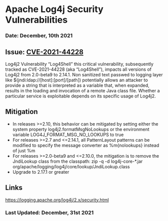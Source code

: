 # Apache Log4j Security Vulnerabilities

### Date: December, 10th 2021 
## Issue: [CVE-2021-44228](https://cve.mitre.org/cgi-bin/cvename.cgi?name=CVE-2021-44228)

Log4j2 Vulnerability “Log4Shell” this critical vulnerability, subsequently tracked as CVE-2021-44228 (aka “Log4Shell”), impacts all versions of Log4j2 from 2.0-beta9 to 2.14.1.
Non sanitized text passwed to logging layer like $(jndi:ldap://[host]:[port]/[path]) potentially allows an attacker to provide a string that is interpreted as a variable that, 
when expanded, results in the loading and invocation of a remote Java class file. Whether a particular service is exploitable depends on its specific usage of Log4j2.


## Mitigation 
- In releases >=2.10, this behavior can be mitigated by setting either the system property log4j2.formatMsgNoLookups or the environment variable LOG4J_FORMAT_MSG_NO_LOOKUPS to true
- For releases >=2.7 and <=2.14.1, all PatternLayout patterns can be modified to specify the message converter as %m{nolookups} instead of just %m
- For releases >=2.0-beta9 and <=2.10.0, the mitigation is to remove the JndiLookup class from the classpath: zip -q -d log4j-core-*.jar org/apache/logging/log4j/core/lookup/JndiLookup.class
- Upgrade to 2.17.1 or greater 

## Links
https://logging.apache.org/log4j/2.x/security.html



### Last Updated: December, 31st 2021
